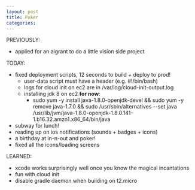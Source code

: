 ```yaml
---
layout: post
title: Poker
categories:
---
```


PREVIOUSLY:
* applied for an aigrant to do a little vision side project

TODAY:
* fixed deployment scripts, 12 seconds to build + deploy to prod!
  * user-data script must have a header (e.g. #!/bin/bash)
  * logs for cloud init on ec2 are in /var/log/cloud-init-output.log
  * installing jdk 8 on ec2 **for now**:
    * sudo yum -y install java-1.8.0-openjdk-devel && sudo yum -y remove java-1.7.0 && sudo /usr/sbin/alternatives --set java /usr/lib/jvm/java-1.8.0-openjdk-1.8.0.141-1.b16.32.amzn1.x86_64/bin/java
* subway for lunch!
* reading up on ios notifications (sounds + badges + icons)
* a birthday at in-n-out and poker!
* fixed all the icons/loading screens

LEARNED:
* xcode works surprisingly well once you know the magical incantations
* fun with cloud init
* disable gradle daemon when building on t2.micro
